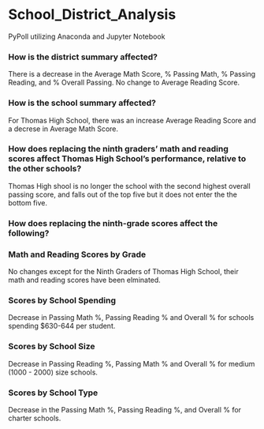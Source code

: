 # School_District_Analysis
PyPoll utilizing Anaconda and Jupyter Notebook
### How is the district summary affected?
There is a decrease in the Average Math Score, % Passing Math, % Passing Reading, and % Overall Passing.  No change to Average Reading Score.
### How is the school summary affected?
For Thomas High School, there was an increase Average Reading Score and a decrese in Average Math Score.
### How does replacing the ninth graders’ math and reading scores affect Thomas High School’s performance, relative to the other schools?
Thomas High shool is no longer the school with the second highest overall passing score, and falls out of the top five but it does not enter the the bottom five.
### How does replacing the ninth-grade scores affect the following?
### Math and Reading Scores by Grade
No changes except for the Ninth Graders of Thomas High School, their math and reading scores have been elminated.
### Scores by School Spending
Decrease in Passing Math %, Passing Reading % and Overall % for schools spending $630-644 per student.
### Scores by School Size
Decrease in Passing Reading %, Passing Math % and Overall % for medium (1000 - 2000) size schools. 
### Scores by School Type
Decrease in the Passing Math %, Passing Reading %, and Overall % for charter schools.
